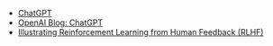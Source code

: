 - [ChatGPT](https://chat.openai.com/chat)
- [OpenAI Blog:  ChatGPT](https://openai.com/blog/chatgpt)
- [Illustrating Reinforcement Learning from Human Feedback (RLHF)](https://huggingface.co/blog/rlhf)